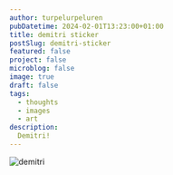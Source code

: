 ```yaml
---
author: turpelurpeluren
pubDatetime: 2024-02-01T13:23:00+01:00
title: demitri sticker
postSlug: demitri-sticker
featured: false
project: false
microblog: false
image: true
draft: false
tags:
  - thoughts
  - images
  - art
description:
  Demitri!
---
```


![demitri](@assets/images/demitri.png)